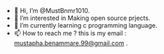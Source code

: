 - 👋 Hi, I’m @MustBnmr1010.
- 👀 I’m interested in Making open source prjects.
- 🌱 I’m currently learning c programming language.
- 📫 How to reach me ? this is my email : mustapha.benammare.99@gmail.com .

